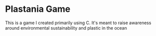 # Plastania Game

This is a game I created primarily using C. It's meant to raise awareness around environmental sustainability and plastic in the ocean
